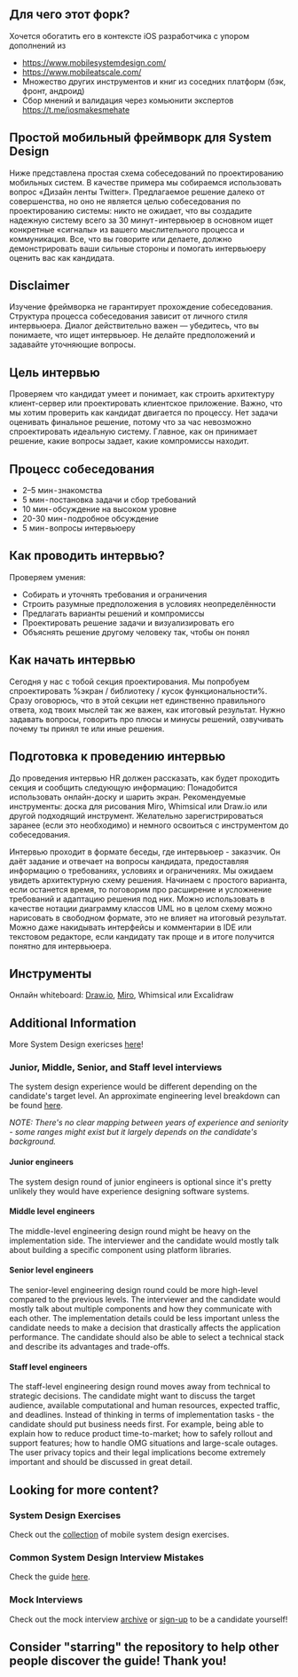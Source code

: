 ## Для чего этот форк?
Хочется обогатить его в контексте iOS разработчика с упором дополнений из
- https://www.mobilesystemdesign.com/
- https://www.mobileatscale.com/
- Множество других инструментов и книг из соседних платформ (бэк, фронт, андроид)
- Сбор мнений и валидация через комьюнити экспертов https://t.me/iosmakesmehate

## Простой мобильный фреймворк для System Design
Ниже представлена ​​простая схема собеседований по проектированию мобильных систем. В качестве примера мы собираемся использовать вопрос «Дизайн ленты Twitter». Предлагаемое решение далеко от совершенства, но оно не является целью собеседования по проектированию системы: никто не ожидает, что вы создадите надежную систему всего за 30 минут - интервьюер в основном ищет конкретные «сигналы» из вашего мыслительного процесса и коммуникация. Все, что вы говорите или делаете, должно демонстрировать ваши сильные стороны и помогать интервьюеру оценить вас как кандидата.

## Disclaimer
Изучение фреймворка не гарантирует прохождение собеседования. Структура процесса собеседования зависит от личного стиля интервьюера. Диалог действительно важен — убедитесь, что вы понимаете, что ищет интервьюер. Не делайте предположений и задавайте уточняющие вопросы.

## Цель интервью
Проверяем что кандидат умеет и понимает, как строить архитектуру клиент-сервер или проектировать клиентское приложение.
Важно, что мы хотим проверить как кандидат двигается по процессу. Нет задачи оценивать финальное решение, потому что за час невозможно спроектировать идеальную систему.
Главное, как он принимает решение, какие вопросы задает, какие компромиссы находит.

## Процесс собеседования
- 2–5 мин - знакомства
- 5 мин - постановка задачи и сбор требований
- 10 мин - обсуждение на высоком уровне
- 20-30 мин - подробное обсуждение
- 5 мин - вопросы интервьюеру


## Как проводить интервью?
Проверяем умения:
- Собирать и уточнять требования и ограничения
- Строить разумные предположения в условиях неопределённости
- Предлагать варианты решений и компромиссы
- Проектировать решение задачи и визуализировать его
- Объяснять решение другому человеку так, чтобы он понял

## Как начать интервью
Сегодня у нас с тобой секция проектирования. Мы попробуем спроектировать %экран / библиотеку / кусок функциональности%. Сразу оговорюсь, что в этой секции нет единственно правильного ответа, ход твоих мыслей так же важен, как итоговый результат. Нужно задавать вопросы, говорить про плюсы и минусы решений, озвучивать почему ты принял те или иные решения.

## Подготовка к проведению интервью
До проведения интервью HR должен рассказать, как будет проходить секция и сообщить следующую информацию:
Понадобится использовать онлайн-доску и шарить экран. Рекомендуемые инструменты: доска для рисования Miro, Whimsical или Draw.io или другой подходящий инструмент. Желательно зарегистрироваться заранее (если это необходимо) и немного освоиться с инструментом до собеседования.

Интервью проходит в формате беседы, где интервьюер - заказчик. Он даёт задание и отвечает на вопросы кандидата, предоставляя информацию о требованиях, условиях и ограничениях.
Мы ожидаем увидеть архитектурную схему решения. Начинаем с простого варианта, если останется время, то поговорим про расширение и усложнение требований и адаптацию решения под них.
Можно использовать в качестве нотации диаграмму классов UML но в целом схему можно нарисовать в свободном формате, это не влияет на итоговый результат. Можно даже накидывать интерфейсы и комментарии в IDE или текстовом редакторе, если кандидату так проще и в итоге получится понятно для интервьюера.


## Инструменты
Онлайн whiteboard: [Draw.io](https://draw.io/), [Miro](https://miro.com/), Whimsical или Excalidraw



## Additional Information
More System Design exericses [here](/exercises)!

### Junior, Middle, Senior, and Staff level interviews
The system design experience would be different depending on the candidate's target level. An approximate engineering level breakdown can be found [here](https://candor.co/articles/tech-careers/google-promotions-the-real-scoop-on-leveling-up).  

_NOTE: There's no clear mapping between years of experience and seniority - some ranges might exist but it largely depends on the candidate's background._

#### Junior engineers
The system design round of junior engineers is optional since it's pretty unlikely they would have experience designing software systems.

#### Middle level engineers
The middle-level engineering design round might be heavy on the implementation side. The interviewer and the candidate would mostly talk about building a specific component using platform libraries.

#### Senior level engineers
The senior-level engineering design round could be more high-level compared to the previous levels. The interviewer and the candidate would mostly talk about multiple components and how they communicate with each other. The implementation details could be less important unless the candidate needs to make a decision that drastically affects the application performance. The candidate should also be able to select a technical stack and describe its advantages and trade-offs.

#### Staff level engineers
The staff-level engineering design round moves away from technical to strategic decisions. The candidate might want to discuss the target audience, available computational and human resources, expected traffic, and deadlines. Instead of thinking in terms of implementation tasks - the candidate should put business needs first. For example, being able to explain how to reduce product time-to-market; how to safely rollout and support features; how to handle OMG situations and large-scale outages. The user privacy topics and their legal implications become extremely important and should be discussed in great detail.

## Looking for more content?
### System Design Exercises
Check out the [collection](/exercises) of mobile system design exercises.
### Common System Design Interview Mistakes
Check the guide [here](/common-interview-mistakes.md).
### Mock Interviews
Check out the mock interview [archive](https://www.youtube.com/playlist?list=PLaMN-JyH50OYAfxJEpiQTYTD-gxTf7x9d) or [sign-up](https://forms.gle/Cez2R31wqtgp3RsX9) to be a candidate yourself!

## Consider "starring" the repository to help other people discover the guide! Thank you!
